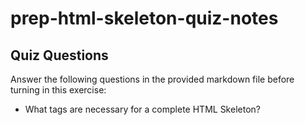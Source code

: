 # prep-html-skeleton-quiz-notes

## Quiz Questions

Answer the following questions in the provided markdown file before turning in this exercise:

- What tags are necessary for a complete HTML Skeleton?
<!DOCTYPE html> <html> <head> <title> <body>
- What type of content belongs within the `<head>` of an HTML document?
  The "head" of an HTML document consists of information about the document. Things that are present in the "head" are not displayed on the page itself. For example, data such as character encoding types are included here.
- What type of content belongs within the `<body>` of an HTML document?
  The "body" of an HTML document consists of the majority of the content present in the document. The content placed in the "body" includes structured and embedded content, along with forms for interactive control.
- Where must the `DOCTYPE` declaration appear in a valid HTML document?
  The "DOCTYPE" declaration must be the very first thing present in an HTML document, otherwise the document type will be unknown, thus not making it a valid HTML document.

## Notes

All student notes should be written here.

How to write `Code Examples` in markdown

for JS:

```javascript
const data = 'Howdy';
```

for HTML:

```html
<div>
  <p>This is text content</p>
</div>
```

for CSS:

```css
div {
  width: 100%;
}
```
